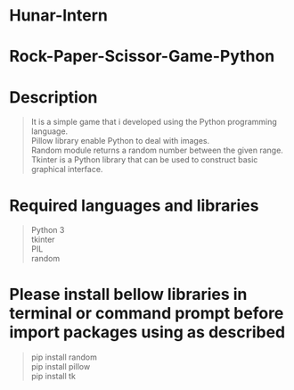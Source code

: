# Hunar-Intern

# Rock-Paper-Scissor-Game-Python

# Description
> It is a simple game that i developed using the Python programming language. <br/>
> Pillow library enable Python to deal with images. <br/>
> Random module returns a random number between the given range. <br/>
> Tkinter is a Python library that can be used to construct basic graphical interface.

# Required languages and libraries
> Python 3  <br/>
> tkinter  <br/>
> PIL  <br/>
> random

# Please install bellow libraries in terminal or command prompt before import packages using as described 
> pip install random  <br/>
> pip install pillow  <br/>
> pip install tk
